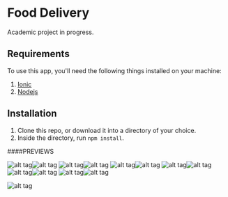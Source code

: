 # Food Delivery

Academic project in progress.

## Requirements
To use this app, you'll need the following things installed on your machine:

1. [Ionic](http://ionicframework.com/)
2. [Nodejs](http://nodejs.org)

## Installation
1. Clone this repo, or download it into a directory of your choice.
2. Inside the directory, run ```npm install```.

####PREVIEWS

![alt tag](http://i.imgur.com/9EDEQOL.png)![alt tag](http://i.imgur.com/EpMfLdA.png)
![alt tag](http://i.imgur.com/lpkP715.png)![alt tag](http://i.imgur.com/6Y7oiPl.png)
![alt tag](http://i.imgur.com/gwb4BXD.png)![alt tag](http://i.imgur.com/hnavBF5.png)
![alt tag](http://i.imgur.com/YjMVKqI.png)![alt tag](http://i.imgur.com/1OY9LG5.png)
![alt tag](http://i.imgur.com/VCZNWuS.png)![alt tag](http://i.imgur.com/XNP0dTv.png)
![alt tag](http://i.imgur.com/LE5kS5Z.png)![alt tag](http://i.imgur.com/OBm8vll.png)

![alt tag](http://i.imgur.com/0uEhzJV.png)
